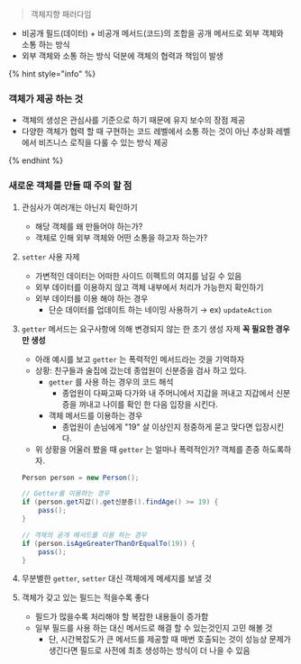 
> 객체지향 패러다임
- 비공개 필드(데이터) + 비공개 메서드(코드)의 조합을 공개 메서드로 외부 객체와 소통 하는 방식
- 외부 객체와 소통 하는 방식 덕분에 객체의 협력과 책임이 발생


{% hint style="info" %}

### 객체가 제공 하는 것

- 객체의 생성은 관심사를 기준으로 하기 때문에 유지 보수의 장점 제공
- 다양한 객체가 협력 할 때 구현하는 코드 레벨에서 소통 하는 것이 아닌 추상화 레벨에서 비즈니스 로직을 다룰 수 있는 방식 제공

{% endhint %}


### 새로운 객체를 만들 때 주의 할 점

1. 관심사가 여러개는 아닌지 확인하기
	- 해당 객체를 왜 만들어야 하는가?
	- 객체로 인해 외부 객체와 어떤 소통을 하고자 하는가?

2. `setter` 사용 자제
	- 가변적인 데이터는 어떠한 사이드 이펙트의 여지를 남길 수 있음
	- 외부 데이터를 이용하지 않고 객체 내부에서 처리가 가능한지 확인하기
	- 외부 데이터를 이용 해야 하는 경우
		- 단순 데이터를 업데이트 하는 네이밍 사용하기 → ex) `updateAction`

3. `getter` 메서드는 요구사항에 의해 변경되지 않는 한 초기 생성 자제 **꼭 필요한 경우만 생성**

	- 아래 예시를 보고 `getter` 는 폭력적인 메서드라는 것을 기억하자
	- 상황: 친구들과 술집에 갔는데 종업원이 신분증을 검사 하고 있다.
		- `getter` 를 사용 하는 경우의 코드 해석
			- 종업원이 다짜고짜 다가와 내 주머니에서 지갑을 꺼내고 지갑에서 신분증을 꺼내고 나이를 확인 한 다음 입장을 시킨다.
		- 객체 메서드를 이용하는 경우
			- 종업원이 손님에게 "19" 살 이상인지 정중하게 묻고 맞다면 입장시킨다.
	- 위 상황을 어울러 봤을 때 `getter` 는 얼마나 폭력적인가? 객체를 존중 하도록하자.

	```java
	Person person = new Person();

	// Getter를 이용하는 경우
	if (person.get지갑().get신분증().findAge() >= 19) {
		pass();
	}

	// 객체의 공개 메서드를 이용 하는 경우
	if (person.isAgeGreaterThanOrEqualTo(19)) {
		pass();
	}

	```
4. 무분별한 `getter`, `setter` 대신 객체에게 메세지를 보낼 것

5. 객체가 갖고 있는 필드는 적을수록 좋다
	- 필드가 많을수록 처리해야 할 복잡한 내용들이 증가함
	- 일부 필드를 사용 하는 대신 메서드로 해결 할 수 있는것인지 고민 해볼 것
		- 단, 시간복잡도가 큰 메서드를 제공할 때 매번 호출되는 것이 성능상 문제가 생긴다면 필드로 사전에 최초 생성하는 방식이 더 나을 수 있음

